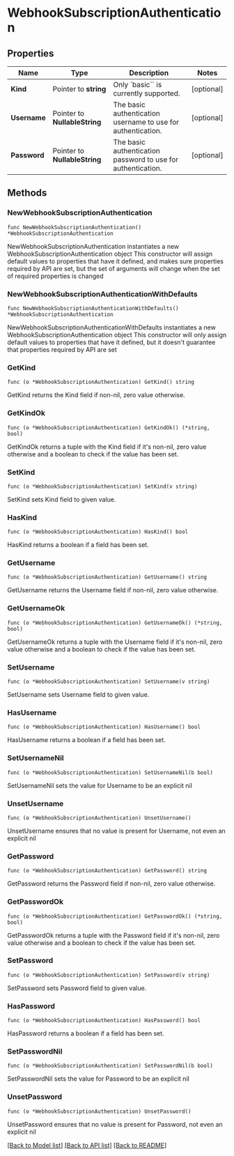 # WebhookSubscriptionAuthentication

## Properties

Name | Type | Description | Notes
------------ | ------------- | ------------- | -------------
**Kind** | Pointer to **string** | Only &#x60;basic&#x60;&#x60; is currently supported. | [optional] 
**Username** | Pointer to **NullableString** | The basic authentication username to use for authentication. | [optional] 
**Password** | Pointer to **NullableString** | The basic authentication password to use for authentication. | [optional] 

## Methods

### NewWebhookSubscriptionAuthentication

`func NewWebhookSubscriptionAuthentication() *WebhookSubscriptionAuthentication`

NewWebhookSubscriptionAuthentication instantiates a new WebhookSubscriptionAuthentication object
This constructor will assign default values to properties that have it defined,
and makes sure properties required by API are set, but the set of arguments
will change when the set of required properties is changed

### NewWebhookSubscriptionAuthenticationWithDefaults

`func NewWebhookSubscriptionAuthenticationWithDefaults() *WebhookSubscriptionAuthentication`

NewWebhookSubscriptionAuthenticationWithDefaults instantiates a new WebhookSubscriptionAuthentication object
This constructor will only assign default values to properties that have it defined,
but it doesn't guarantee that properties required by API are set

### GetKind

`func (o *WebhookSubscriptionAuthentication) GetKind() string`

GetKind returns the Kind field if non-nil, zero value otherwise.

### GetKindOk

`func (o *WebhookSubscriptionAuthentication) GetKindOk() (*string, bool)`

GetKindOk returns a tuple with the Kind field if it's non-nil, zero value otherwise
and a boolean to check if the value has been set.

### SetKind

`func (o *WebhookSubscriptionAuthentication) SetKind(v string)`

SetKind sets Kind field to given value.

### HasKind

`func (o *WebhookSubscriptionAuthentication) HasKind() bool`

HasKind returns a boolean if a field has been set.

### GetUsername

`func (o *WebhookSubscriptionAuthentication) GetUsername() string`

GetUsername returns the Username field if non-nil, zero value otherwise.

### GetUsernameOk

`func (o *WebhookSubscriptionAuthentication) GetUsernameOk() (*string, bool)`

GetUsernameOk returns a tuple with the Username field if it's non-nil, zero value otherwise
and a boolean to check if the value has been set.

### SetUsername

`func (o *WebhookSubscriptionAuthentication) SetUsername(v string)`

SetUsername sets Username field to given value.

### HasUsername

`func (o *WebhookSubscriptionAuthentication) HasUsername() bool`

HasUsername returns a boolean if a field has been set.

### SetUsernameNil

`func (o *WebhookSubscriptionAuthentication) SetUsernameNil(b bool)`

 SetUsernameNil sets the value for Username to be an explicit nil

### UnsetUsername
`func (o *WebhookSubscriptionAuthentication) UnsetUsername()`

UnsetUsername ensures that no value is present for Username, not even an explicit nil
### GetPassword

`func (o *WebhookSubscriptionAuthentication) GetPassword() string`

GetPassword returns the Password field if non-nil, zero value otherwise.

### GetPasswordOk

`func (o *WebhookSubscriptionAuthentication) GetPasswordOk() (*string, bool)`

GetPasswordOk returns a tuple with the Password field if it's non-nil, zero value otherwise
and a boolean to check if the value has been set.

### SetPassword

`func (o *WebhookSubscriptionAuthentication) SetPassword(v string)`

SetPassword sets Password field to given value.

### HasPassword

`func (o *WebhookSubscriptionAuthentication) HasPassword() bool`

HasPassword returns a boolean if a field has been set.

### SetPasswordNil

`func (o *WebhookSubscriptionAuthentication) SetPasswordNil(b bool)`

 SetPasswordNil sets the value for Password to be an explicit nil

### UnsetPassword
`func (o *WebhookSubscriptionAuthentication) UnsetPassword()`

UnsetPassword ensures that no value is present for Password, not even an explicit nil

[[Back to Model list]](../README.md#documentation-for-models) [[Back to API list]](../README.md#documentation-for-api-endpoints) [[Back to README]](../README.md)


